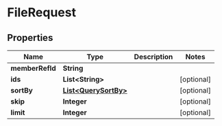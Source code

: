 

# FileRequest


## Properties

Name | Type | Description | Notes
------------ | ------------- | ------------- | -------------
**memberRefId** | **String** |  | 
**ids** | **List&lt;String&gt;** |  |  [optional]
**sortBy** | [**List&lt;QuerySortBy&gt;**](QuerySortBy.md) |  |  [optional]
**skip** | **Integer** |  |  [optional]
**limit** | **Integer** |  |  [optional]



